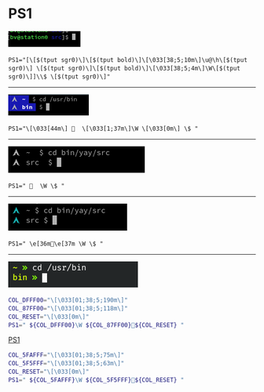 # PS1

![PS1](1.png)

`PS1="[\[$(tput sgr0)\]\[$(tput bold)\]\[\033[38;5;10m\]\u@\h\[$(tput sgr0)\] \[$(tput sgr0)\]\[$(tput bold)\]\[\033[38;5;4m\]\W\[$(tput sgr0)\]]\\$ \[$(tput sgr0)\]"`

---

![PS1](2.png)

`PS1="\[\033[44m\]   \[\033[1;37m\]\W \[\033[0m\] \$ "`

---

![PS1](3.png)

`PS1="   \W \$ "`

---

![PS1](4.png)

`PS1=" \e[36m\e[37m \W \$ "`

---

![PS1](5.png)

```bash
COL_DFFF00="\[\033[01;38;5;190m\]"
COL_87FF00="\[\033[01;38;5;118m\]"
COL_RESET="\[\033[0m\]"
PS1=" ${COL_DFFF00}\W ${COL_87FF00}${COL_RESET} "
```
[PS1](6.png)

```bash
COL_5FAFFF="\[\033[01;38;5;75m\]"
COL_5F5FFF="\[\033[01;38;5;63m\]"
COL_RESET="\[\033[0m\]"
PS1=" ${COL_5FAFFF}\W ${COL_5F5FFF}${COL_RESET} "
```
